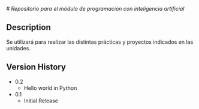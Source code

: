 <em> # Repositorio para el módulo de programación con inteligencia artificial </em>
## Description
Se utilizará para realizar las distintas prácticas y proyectos indicados en las unidades.
## Version History

* 0.2
    * Hello world in Python
* 0.1
    * Initial Release


